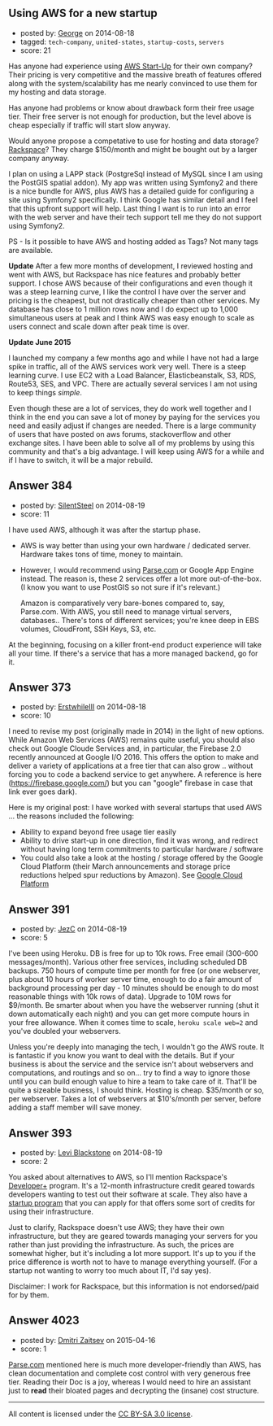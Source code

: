## Using AWS for a new startup

- posted by: [George](https://stackexchange.com/users/3516499/george) on 2014-08-18
- tagged: `tech-company`, `united-states`, `startup-costs`, `servers`
- score: 21

Has anyone had experience using [AWS Start-Up](http://aws.amazon.com/start-ups/) for their own company?  Their pricing is very competitive and the massive breath of features offered along with the system/scalability has me nearly convinced to use them for my hosting and data storage.

Has anyone had problems or know about drawback form their free usage tier.  Their free server is not enough for production, but the level above is cheap especially if traffic will start slow anyway.

Would anyone propose a competative to use for hosting and data storage?  [Rackspace](http://www.rackspace.com/cloud/sites/)?  They charge $150/month and might be bought out by a larger company anyway.

I plan on using a LAPP stack (PostgreSql instead of MySQL since I am using the PostGIS spatial addon).  My app was written using Symfony2 and there is a nice bundle for AWS, plus AWS has a detailed guide for configuring a site using Symfony2 specifically.  I think Google has similar detail and I feel that this upfront support will help.  Last thing I want is to run into an error with the web server and have their tech support tell me they do not support using Symfony2.

PS - Is it possible to have AWS and hosting added as Tags?  Not many tags are available.

**Update**
After a few more months of development, I reviewed hosting and went with AWS, but Rackspace has nice features and probably better support.  I chose AWS because of their configurations and even though it was a steep learning curve, I like the control I have over the server and pricing is the cheapest, but not drastically cheaper than other services.  My database has close to 1 million rows now and I do expect up to 1,000 simultaneous users at peak and I think AWS was easy enough to scale as users connect and scale down after peak time is over.

**Update June 2015**

I launched my company a few months ago and while I have not had a large spike in traffic, all of the AWS services work very well.  There is a steep learning curve.  I use EC2 with a Load Balancer, Elasticbeanstalk, S3, RDS, Route53, SES, and VPC.  There are actually several services I am not using to keep things _simple_.

Even though these are a lot of services, they do work well together and I think in the end you can save a lot of money by paying for the services you need and easily adjust if changes are needed.  There is a large community of users that have posted on aws forums, stackoverflow and other exchange sites.  I have been able to solve all of my problems by using this community and that's a big advantage.  I will keep using AWS for a while and if I have to switch, it will be a major rebuild.


## Answer 384

- posted by: [SilentSteel](https://stackexchange.com/users/1092182/silentsteel) on 2014-08-19
- score: 11

<p>I have used AWS, although it was after the startup phase.</p>

<ul>
<li>AWS is way better than using your own hardware / dedicated server. Hardware takes tons of time, money to maintain.</li>
<li><p>However, I would recommend using <a href="http://parse.com">Parse.com</a> or Google App Engine instead. The reason is, these 2 services offer a lot more out-of-the-box. (I know you want to use PostGIS so not sure if it's relevant.)</p>

<p>Amazon is comparatively very bare-bones compared to, say, Parse.com. With AWS, you still need to manage virtual servers, databases.. There's tons of different services; you're knee deep in EBS volumes, CloudFront, SSH Keys, S3, etc.</p></li>
</ul>

<p>At the beginning, focusing on a killer front-end product experience will take all your time. If there's a service that has a more managed backend, go for it.</p>



## Answer 373

- posted by: [ErstwhileIII](https://stackexchange.com/users/2320529/erstwhileiii) on 2014-08-18
- score: 10

<p>I need to revise my post (originally made in 2014) in the light of new options. While Amazon Web Services (AWS) remains quite useful, you should also check out Google Cloude Services and, in particular, the Firebase 2.0 recently announced at Google I/O 2016.  This offers the option to make and deliver a variety of applications at a free tier that can also grow .. without forcing you to code a backend service to get anywhere. A reference is here (<a href="https://firebase.google.com/" rel="nofollow">https://firebase.google.com/</a>) but you can "google" firebase in case that link ever goes dark).</p>

<p>Here is my original post:
I have worked with several startups that used AWS ... the reasons included the following:</p>

<ul>
<li>Ability to expand beyond free usage tier easily</li>
<li>Ability to drive start-up in one direction, find it was wrong, and redirect without having long term commitments to particular hardware / software</li>
<li>You could also take a look at the hosting / storage offered by the Google Cloud Platform (their March announcements and storage price reductions helped spur reductions by Amazon). See <a href="https://cloud.google.com/" rel="nofollow">Google Cloud Platform</a></li>
</ul>



## Answer 391

- posted by: [JezC](https://stackexchange.com/users/87431/jezc) on 2014-08-19
- score: 5

I've been using Heroku. DB is free for up to 10k rows. Free email (300-600 messages/month). Various other free services, including scheduled DB backups. 750 hours of compute time per month for free (or one webserver, plus about 10 hours of worker server time, enough to do a fair amount of background processing per day - 10 minutes should be enough to do most reasonable things with 10k rows of data). Upgrade to 10M rows for $9/month. Be smarter about when you have the webserver running (shut it down automatically each night) and you can get more compute hours in your free allowance. When it comes time to scale, `heroku scale web=2` and you've doubled your webservers. 

Unless you're deeply into managing the tech, I wouldn't go the AWS route. It is fantastic if you know you want to deal with the details. But if your business is about the service and the service isn't about webservers and computations, and routings and so on... try to find a way to ignore those until you can build enough value to hire a team to take care of it. That'll be quite a sizeable business, I should think. Hosting is cheap. $35/month or so, per webserver. Takes a lot of webservers at $10's/month per server, before adding a staff member will save money.


## Answer 393

- posted by: [Levi Blackstone](https://stackexchange.com/users/420597/levi-blackstone) on 2014-08-19
- score: 2

You asked about alternatives to AWS, so I'll mention Rackspace's [Developer+](https://developer.rackspace.com/signup/) program. It's a 12-month infrastructure credit geared towards developers wanting to test out their software at scale. They also have a [startup program](http://rackspacestartups.com/) that you can apply for that offers some sort of credits for using their infrastructure. 

Just to clarify, Rackspace doesn't use AWS; they have their own infrastructure, but they are geared towards managing your servers for you rather than just providing the infrastructure. As such, the prices are somewhat higher, but it's including a lot more support. It's up to you if the price difference is worth not to have to manage everything yourself. (For a startup not wanting to worry too much about IT,  I'd say yes).

Disclaimer: I work for Rackspace, but this information is not endorsed/paid for by them.


## Answer 4023

- posted by: [Dmitri Zaitsev](https://stackexchange.com/users/1769946/dmitri-zaitsev) on 2015-04-16
- score: 1

<p><a href="http://Parse.com" rel="nofollow">Parse.com</a> mentioned here is much more developer-friendly than AWS, has clean documentation and complete cost control with very generous free tier. Reading their Doc is a joy, whereas I would need to hire an assistant just to <strong>read</strong> their bloated pages and decrypting the (insane) cost structure.</p>




---

All content is licensed under the [CC BY-SA 3.0 license](https://creativecommons.org/licenses/by-sa/3.0/).

